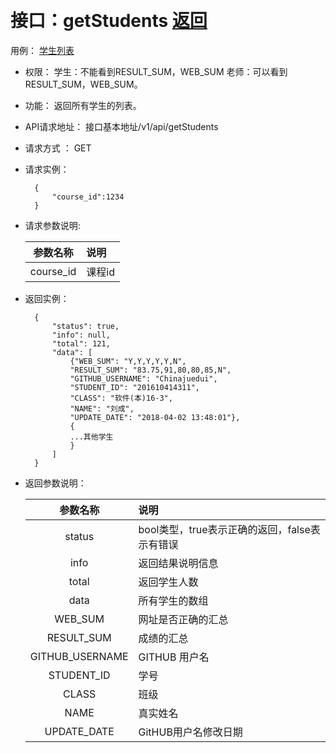 ﻿﻿<!-- markdownlint-disable MD033-->
<!-- 禁止MD033类型的警告 https://www.npmjs.com/package/markdownlint -->

# 接口：getStudents  [返回](../README.md)
用例： [学生列表](../usecaseprinciple/stu_list.md)

- 权限：
    学生：不能看到RESULT_SUM，WEB_SUM
    老师：可以看到RESULT_SUM，WEB_SUM。

- 功能：
    返回所有学生的列表。

- API请求地址：
   接口基本地址/v1/api/getStudents

- 请求方式 ：
    GET

- 请求实例：

        {
            "course_id":1234
        }
        
- 请求参数说明:        

  |参数名称|说明|
  |:---------:|:--------------------------------------------------------|      
  |course_id|课程id|

- 返回实例：

        {
            "status": true,
            "info": null,
            "total": 121,
            "data": [
                {"WEB_SUM": "Y,Y,Y,Y,Y,N",
                "RESULT_SUM": "83.75,91,80,80,85,N",
                "GITHUB_USERNAME": "Chinajuedui",
                "STUDENT_ID": "201610414311",
                "CLASS": "软件(本)16-3",
                "NAME": "刘成",
                "UPDATE_DATE": "2018-04-02 13:48:01"},
                {
                ...其他学生
                }
            ]
        }

- 返回参数说明：

  |参数名称|说明|
  |:---------:|:--------------------------------------------------------|
  |status|bool类型，true表示正确的返回，false表示有错误|
  |info|返回结果说明信息|
  |total|返回学生人数|
  |data|所有学生的数组|
  |WEB_SUM|网址是否正确的汇总|
  |RESULT_SUM|成绩的汇总|
  |GITHUB_USERNAME|GITHUB 用户名|
  |STUDENT_ID|学号|
  |CLASS|班级|
  |NAME|真实姓名|
  |UPDATE_DATE|GitHUB用户名修改日期|